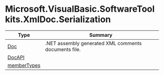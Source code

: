 ﻿
# Microsoft.VisualBasic.SoftwareToolkits.XmlDoc.Serialization

|Type|Summary|
|----|-------|
|<a href="#" onClick="load('/docs/Microsoft.VisualBasic.SoftwareToolkits.XmlDoc.Serialization/Doc.md')">Doc</a>|.NET assembly generated XML comments documents file.|
|<a href="#" onClick="load('/docs/Microsoft.VisualBasic.SoftwareToolkits.XmlDoc.Serialization/DocAPI.md')">DocAPI</a>||
|<a href="#" onClick="load('/docs/Microsoft.VisualBasic.SoftwareToolkits.XmlDoc.Serialization/memberTypes.md')">memberTypes</a>||

